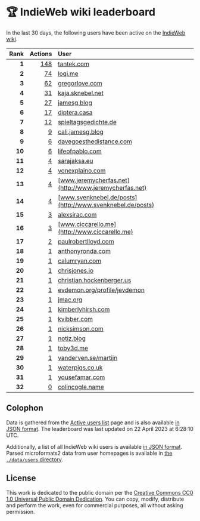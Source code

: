 # 🏆 IndieWeb wiki leaderboard

In the last 30 days, the following users have been active on the [IndieWeb wiki](https://indieweb.org).

| Rank | Actions | User |
|-----:|--------:|:-----|
| **1** | [148](https://indieweb.org/Special:Contributions/Tantek.com) | [tantek.com](http://tantek.com) |
| **2** | [74](https://indieweb.org/Special:Contributions/Loqi.me) | [loqi.me](http://loqi.me) |
| **3** | [62](https://indieweb.org/Special:Contributions/Gregorlove.com) | [gregorlove.com](http://gregorlove.com) |
| **4** | [31](https://indieweb.org/Special:Contributions/Kaja.sknebel.net) | [kaja.sknebel.net](http://kaja.sknebel.net) |
| **5** | [27](https://indieweb.org/Special:Contributions/Jamesg.blog) | [jamesg.blog](http://jamesg.blog) |
| **6** | [17](https://indieweb.org/Special:Contributions/Diptera.casa) | [diptera.casa](http://diptera.casa) |
| **7** | [12](https://indieweb.org/Special:Contributions/Spieltagsgedichte.de) | [spieltagsgedichte.de](http://spieltagsgedichte.de) |
| **8** | [9](https://indieweb.org/Special:Contributions/Cali.jamesg.blog) | [cali.jamesg.blog](http://cali.jamesg.blog) |
| **9** | [6](https://indieweb.org/Special:Contributions/Davegoesthedistance.com) | [davegoesthedistance.com](http://davegoesthedistance.com) |
| **10** | [6](https://indieweb.org/Special:Contributions/Lifeofpablo.com) | [lifeofpablo.com](http://lifeofpablo.com) |
| **11** | [4](https://indieweb.org/Special:Contributions/Sarajaksa.eu) | [sarajaksa.eu](http://sarajaksa.eu) |
| **12** | [4](https://indieweb.org/Special:Contributions/Vonexplaino.com) | [vonexplaino.com](http://vonexplaino.com) |
| **13** | [4](https://indieweb.org/Special:Contributions/Www.jeremycherfas.net) | [www.jeremycherfas.net](http://www.jeremycherfas.net) |
| **14** | [4](https://indieweb.org/Special:Contributions/Www.svenknebel.de_posts) | [www.svenknebel.de/posts](http://www.svenknebel.de/posts) |
| **15** | [3](https://indieweb.org/Special:Contributions/Alexsirac.com) | [alexsirac.com](http://alexsirac.com) |
| **16** | [3](https://indieweb.org/Special:Contributions/Www.ciccarello.me) | [www.ciccarello.me](http://www.ciccarello.me) |
| **17** | [2](https://indieweb.org/Special:Contributions/Paulrobertlloyd.com) | [paulrobertlloyd.com](http://paulrobertlloyd.com) |
| **18** | [1](https://indieweb.org/Special:Contributions/Anthonyronda.com) | [anthonyronda.com](http://anthonyronda.com) |
| **19** | [1](https://indieweb.org/Special:Contributions/Calumryan.com) | [calumryan.com](http://calumryan.com) |
| **20** | [1](https://indieweb.org/Special:Contributions/Chrisjones.io) | [chrisjones.io](http://chrisjones.io) |
| **21** | [1](https://indieweb.org/Special:Contributions/Christian.hockenberger.us) | [christian.hockenberger.us](http://christian.hockenberger.us) |
| **22** | [1](https://indieweb.org/Special:Contributions/Evdemon.org_profile_jevdemon) | [evdemon.org/profile/jevdemon](http://evdemon.org/profile/jevdemon) |
| **23** | [1](https://indieweb.org/Special:Contributions/Jmac.org) | [jmac.org](http://jmac.org) |
| **24** | [1](https://indieweb.org/Special:Contributions/Kimberlyhirsh.com) | [kimberlyhirsh.com](http://kimberlyhirsh.com) |
| **25** | [1](https://indieweb.org/Special:Contributions/Kvibber.com) | [kvibber.com](http://kvibber.com) |
| **26** | [1](https://indieweb.org/Special:Contributions/Nicksimson.com) | [nicksimson.com](http://nicksimson.com) |
| **27** | [1](https://indieweb.org/Special:Contributions/Notiz.blog) | [notiz.blog](http://notiz.blog) |
| **28** | [1](https://indieweb.org/Special:Contributions/Toby3d.me) | [toby3d.me](http://toby3d.me) |
| **29** | [1](https://indieweb.org/Special:Contributions/Vanderven.se_martijn) | [vanderven.se/martijn](http://vanderven.se/martijn) |
| **30** | [1](https://indieweb.org/Special:Contributions/Waterpigs.co.uk) | [waterpigs.co.uk](http://waterpigs.co.uk) |
| **31** | [1](https://indieweb.org/Special:Contributions/Yousefamar.com) | [yousefamar.com](http://yousefamar.com) |
| **32** | [0](https://indieweb.org/Special:Contributions/Colincogle.name) | [colincogle.name](http://colincogle.name) |


## Colophon

Data is gathered from the [Active users list](https://indieweb.org/Special:ActiveUsers) page and is also available [in JSON format](https://github.com/jgarber623/indieweb-wiki-leaderboard/blob/main/data/leaderboard.json). The leaderboard was last updated on 22 April 2023 at 6:28:10 UTC.

Additionally, a list of all IndieWeb wiki users is available [in JSON format](https://github.com/jgarber623/indieweb-wiki-leaderboard/blob/main/data/users.json). Parsed microformats2 data from user homepages is available in [the `./data/users` directory](https://github.com/jgarber623/indieweb-wiki-leaderboard/blob/main/data/users).

## License

This work is dedicated to the public domain per the [Creative Commons CC0 1.0 Universal Public Domain Dedication](https://creativecommons.org/publicdomain/zero/1.0/). You can copy, modify, distribute and perform the work, even for commercial purposes, all without asking permission.
